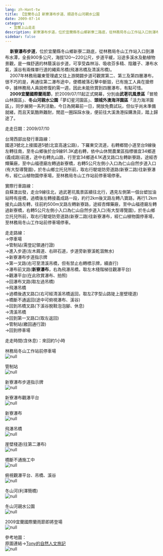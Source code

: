 ```yaml
---
lang: zh-Hant-tw
title: 【宜蘭冬山】新寮瀑布步道、順遊冬山河親水公園
date: 2009-07-14
category: 
  - 宜蘭上山走走
description: 新寮瀑布步道，位於宜蘭縣冬山鄉新寮二路底，從林務局冬山工作站入口到瀑布水潭，全長900多公尺，海拔120～220公尺，步道平緩，沿途多溪水及動植物景觀，是一條舒適的林蔭溪谷步道，可享受森林浴、吸收芬多精、陰離子、瀑布水氣，溪谷有兩條單行道的繩索吊橋(飛瀑吊橋及清溪吊橋)。 2007年林務局羅東管理處又往上游開闢步道可觀賞第二、第三及第四層瀑布，很不巧的是，再通往第二瀑布途中，便橋被落石擊中斷毀，已有施工人員在搶修中，據林務局人員說修復約需一週，因此未能欣賞到四層瀑布，有點可惜。 2009宜蘭國際蘭雨節，於2009/07/11起正式開幕，分別由武荖坑風景區「冒險山林園區」、冬山河親水公園「夢幻星河園區」、頭城外澳海洋園區「活力海洋園區」，同步展開一系列活動，今日為開幕前一日，開放免費試玩，但似乎尚未準備就緒，而且天氣酷熱難耐，閒逛一圈踩踩水後，便前往大溪漁港採購漁貨，踏上歸途了。
sidebar: false
---
```


    **新寮瀑布步道**，位於宜蘭縣冬山鄉新寮二路底，從林務局冬山工作站入口到瀑布水潭，全長900多公尺，海拔120～220公尺，步道平緩，沿途多溪水及動植物景觀，是一條舒適的林蔭溪谷步道，可享受森林浴、吸收芬多精、陰離子、瀑布水氣，溪谷有兩條單行道的繩索吊橋(飛瀑吊橋及清溪吊橋)。  
    2007年林務局羅東管理處又往上游開闢步道可觀賞第二、第三及第四層瀑布，很不巧的是，再通往第二瀑布途中，便橋被落石擊中斷毀，已有施工人員在搶修中，據林務局人員說修復約需一週，因此未能欣賞到四層瀑布，有點可惜。  
    **2009宜蘭國際蘭雨節**，於2009/07/11起正式開幕，分別由**武荖坑風景區**「冒險山林園區」、**冬山河親水公園**「夢幻星河園區」、**頭城外澳海洋園區**「活力海洋園區」，同步展開一系列活動，今日為開幕前一日，開放免費試玩，但似乎尚未準備就緒，而且天氣酷熱難耐，閒逛一圈踩踩水後，便前往大溪漁港採購漁貨，踏上歸途了。

走走日期：2009/07/10

台灣西部出發行車路線：  
國道3號北上接國道5號(北宜高速公路)，下羅東交流道，右轉鄉間小道至台9線後左轉往南，至冬山鄉後於台9線91.3K處右轉，依中山休閒農業區指標循宜34鄉道(義成路)前進，途中右轉丸山路，行至宜34鄉道4.1K遇叉路口左轉新寮路，途經杏輝藥廠，至中山福德廟左轉過新寮橋，右轉5公尺左側小入口為仁山自然步道入口(有大型導覽圖)，於冬山鄉立托兒所前，取右行駛堤防旁道路(新寮二路)往新寮瀑布，經仁山植物園停車場，至林務局冬山工作站前停車場停車。

實際行車路線：  
自蘇澳出發，走台9線往北，過武荖坑風景區續往北行，遇見左側第一個台塑加油站時有座橋，過橋後左轉接義成路一段，約行2km後叉路左轉八寶路，再行1.2km接丸山路左轉，往前約500m叉路左轉新寮路，途經杏輝藥廠，至中山福德廟左轉過新寮橋，右轉5公尺左側小入口為仁山自然步道入口(有大型導覽圖)，於冬山鄉立托兒所前，取右行駛堤防旁道路(新寮二路)往新寮瀑布，經仁山植物園停車場，至林務局冬山工作站前停車場停車。

走走路線：  
→停車場  
→管制站(需登記領通行證)  
→進入步道(左木屑道、右碎石道，步道旁新寮溪乾涸無水)  
→新寮瀑布步道指示牌  
→第一叉路(右可至清溪吊橋，但有禁止右轉標示牌，續直行)  
→瀑布前叉路(**新寮瀑布**，右為飛瀑吊橋，取左木棧階梯往觀瀑平台)  
→觀瀑平台(在此欣賞瀑布、拍照)  
→回瀑布叉路(取左過吊橋)  
→飛瀑吊橋  
→過橋後遇叉路口(右可經清溪吊橋返回，取左Z字型山路陡上崖壁棧道)  
→橋斷不通返回(途中可俯視瀑布、溪谷)  
→回到吊橋叉路(下溪谷脫鞋泡泡腳、休息)  
→清溪吊橋  
→回到第一叉路口(取左返回)  
→管制站(繳回通行證)  
→回到停車場

走走時間(含休息)：來回約1小時

林務局冬山工作站前停車場  
![null](image/128484501_l.jpg)

管制站  
![null](image/128484505_l.jpg)

新寮瀑布步道指示牌  
![null](image/128484511_l.jpg)

新寮瀑布觀瀑平台  
![null](image/128484514_l.jpg)

新寮瀑布  
![null](image/128484520_l.jpg)

飛瀑吊橋  
![null](image/128484526_l.jpg)

崖壁棧道(往第二瀑布)  
![null](image/128484530_l.jpg)

橋斷不通施工中  
![null](image/128484538_l.jpg)

俯視觀瀑平台、吊橋、溪谷  
![null](image/128484544_l.jpg)

冬山河(利澤簡橋)  
![null](image/128484549_l.jpg)

冬山河親水公園  
![null](image/128484555_l.jpg)

2009宜蘭國際蘭雨節即將登場  
![null](image/128484558_l.jpg)

參考地圖：  
原圖連結→[Tony的自然人文旅記](http://www.tonyhuang39.com/tony0498/tony0498.html)  
![null](image/128484577_l.jpg)